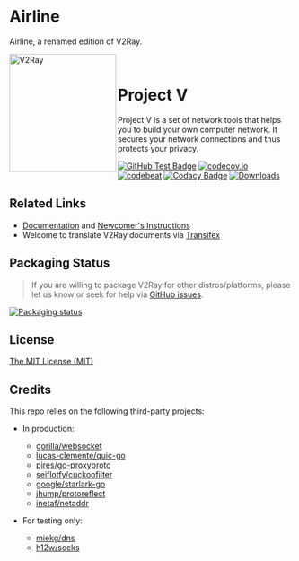 # Airline

Airline, a renamed edition of V2Ray.

<div>
  <img width="190" height="210" align="left" src="https://raw.githubusercontent.com/v2fly/v2fly-github-io/master/docs/.vuepress/public/readme-logo.png" alt="V2Ray"/>
  <br>
  <h1>Project V</h1>
  <p>Project V is a set of network tools that helps you to build your own computer network. It secures your network connections and thus protects your privacy.</p>
</div>

[![GitHub Test Badge](https://github.com/v2fly/v2ray-core/workflows/Test/badge.svg)](https://github.com/v2fly/v2ray-core/actions)
[![codecov.io](https://codecov.io/gh/v2fly/v2ray-core/branch/master/graph/badge.svg?branch=master)](https://codecov.io/gh/v2fly/v2ray-core?branch=master)
[![codebeat](https://goreportcard.com/badge/github.com/v2fly/v2ray-core)](https://goreportcard.com/report/github.com/v2fly/v2ray-core)
[![Codacy Badge](https://app.codacy.com/project/badge/Grade/e150b7ede2114388921943bf23d95161)](https://www.codacy.com/gh/v2fly/v2ray-core/dashboard?utm_source=github.com&amp;utm_medium=referral&amp;utm_content=v2fly/v2ray-core&amp;utm_campaign=Badge_Grade)
[![Downloads](https://img.shields.io/github/downloads/v2fly/v2ray-core/total.svg)](https://github.com/v2fly/v2ray-core/releases/latest)

## Related Links

- [Documentation](https://www.v2fly.org) and [Newcomer's Instructions](https://www.v2fly.org/guide/start.html)
- Welcome to translate V2Ray documents via [Transifex](https://www.transifex.com/v2fly/public/)

## Packaging Status

> If you are willing to package V2Ray for other distros/platforms, please let us know or seek for help via [GitHub issues](https://github.com/v2fly/v2ray-core/issues).

[![Packaging status](https://repology.org/badge/vertical-allrepos/v2ray.svg)](https://repology.org/project/v2ray/versions)

## License

[The MIT License (MIT)](https://raw.githubusercontent.com/v2fly/v2ray-core/master/LICENSE)

## Credits

This repo relies on the following third-party projects:

- In production:
  - [gorilla/websocket](https://github.com/gorilla/websocket)
  - [lucas-clemente/quic-go](https://github.com/lucas-clemente/quic-go)
  - [pires/go-proxyproto](https://github.com/pires/go-proxyproto)
  - [seiflotfy/cuckoofilter](https://github.com/seiflotfy/cuckoofilter)
  - [google/starlark-go](https://github.com/google/starlark-go)
  - [jhump/protoreflect](https://github.com/jhump/protoreflect)
  - [inetaf/netaddr](https://github.com/inetaf/netaddr)

- For testing only:
  - [miekg/dns](https://github.com/miekg/dns)
  - [h12w/socks](https://github.com/h12w/socks)
